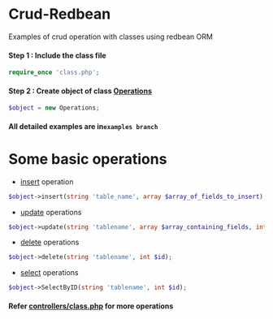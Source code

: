 # Crud-Redbean
Examples of crud operation with classes using redbean ORM 
#### Step 1 : Include the class file 
```php 
require_once 'class.php'; 
```
#### Step 2 : Create object of class [Operations](https://github.com/mdsaad13/Crud-Redbean/blob/a07d6135f698d8c236597420e13d40ce5b8e9aef/controllers/class.php#L17) 
```php 
$object = new Operations; 
```
#### All detailed examples are in`examples branch`
# Some basic operations
- [insert](https://github.com/mdsaad13/Crud-Redbean/blob/a07d6135f698d8c236597420e13d40ce5b8e9aef/controllers/class.php#L30) operation  
```php 
$object->insert(string 'table_name', array $array_of_fields_to_insert);
```

- [update](https://github.com/mdsaad13/Crud-Redbean/blob/a07d6135f698d8c236597420e13d40ce5b8e9aef/controllers/class.php#L49) operations
```php 
$object->update(string 'tablename', array $array_containing_fields, int $id);
```

- [delete](https://github.com/mdsaad13/Crud-Redbean/blob/a07d6135f698d8c236597420e13d40ce5b8e9aef/controllers/class.php#L67) operations
```php 
$object->delete(string 'tablename', int $id);
```

- [select](https://github.com/mdsaad13/Crud-Redbean/blob/a07d6135f698d8c236597420e13d40ce5b8e9aef/controllers/class.php#L81) operations
```php 
$object->SelectByID(string 'tablename', int $id);
```
#### Refer [controllers/class.php](https://github.com/mdsaad13/Crud-Redbean/blob/a07d6135f698d8c236597420e13d40ce5b8e9aef/controllers/class.php) for more operations
